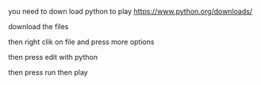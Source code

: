 you need to down load python to play https://www.python.org/downloads/

download the files 

then right clik on file and press more options

then press edit with python

then press run
 then play
 
